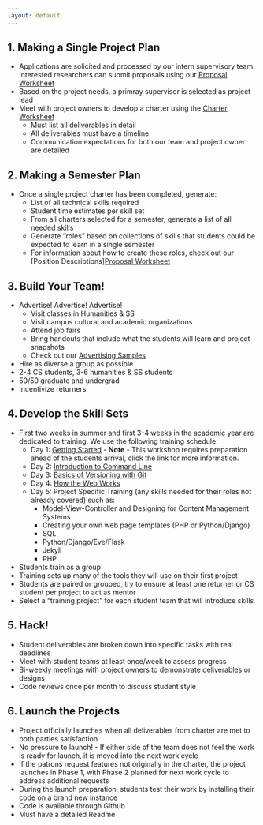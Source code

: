 ```yaml
---
layout: default
---
```


## 1. Making a Single Project Plan
- Applications are solicited and processed by our intern supervisory team. Interested researchers can submit proposals using our [Proposal Worksheet](https://github.com/upenndigitalscholarship/tktk/blob/master/administrative/proposal_worksheet_and_project_charter_worksheet.docx)
- Based on the project needs, a primray supervisor is selected as project lead
- Meet with project owners to develop a charter using the [Charter Worksheet](https://github.com/upenndigitalscholarship/tktk/blob/master/administrative/proposal_worksheet_and_project_charter_worksheet.docx)
  - Must list all deliverables in detail
  - All deliverables must have a timeline
  - Communication expectations for both our team and project owner are detailed

## 2. Making a Semester Plan
- Once a single project charter has been completed, generate:
  - List of all technical skills required
  - Student time estimates per skill set
  - From all charters selected for a semester, generate a list of all needed skills
  - Generate “roles” based on collections of skills that students could be expected to learn in a single semester
  - For information about how to create these roles, check out our [Position Descriptions][Proposal Worksheet](https://github.com/upenndigitalscholarship/tktk/blob/master/administrative/position_desc.md)

## 3. Build Your Team!
- Advertise! Advertise! Advertise!
  - Visit classes in Humanities & SS
  - Visit campus cultural and academic organizations
  - Attend job fairs
  - Bring handouts that include what the students will learn and project snapshots
  - Check out our [Advertising Samples](https://github.com/upenndigitalscholarship/tktk/blob/master/administrative/position_descriptions.md)
- Hire as diverse a group as possible
- 2-4 CS students, 3-6 humanities & SS students
- 50/50 graduate and undergrad
- Incentivize returners

## 4. Develop the Skill Sets
- First two weeks in summer and first 3-4 weeks in the academic year are dedicated to training. We use the following training schedule:
  - Day 1: [Getting Started](https://github.com/upenndigitalscholarship/tktk/tree/master/training_slides/getting_started) - **Note** - This workshop requires preparation ahead of the students arrival, click the link for more information.
  - Day 2: [Introduction to Command Line](https://github.com/upenndigitalscholarship/tktk/tree/master/training_slides/command_line)
  - Day 3: [Basics of Versioning with Git](https://github.com/upenndigitalscholarship/tktk/tree/master/training_slides/git)
  - Day 4: [How the Web Works](https://github.com/upenndigitalscholarship/tktk/tree/master/training_slides/web)
  - Day 5: Project Specific Training (any skills needed for their roles not already covered) such as:
    - Model-View-Controller and Designing for Content Management Systems
    - Creating your own web page templates (PHP or Python/Django)
    - SQL
    - Python/Django/Eve/Flask
    - Jekyll
    - PHP
- Students train as a group
- Training sets up many of the tools they will use on their first project
- Students are paired or grouped, try to ensure at least one returner or CS student per project to act as mentor
- Select a “training project” for each student team that will introduce skills

## 5. Hack!
- Student deliverables are broken down into specific tasks with real deadlines
- Meet with student teams at least once/week to assess progress
- Bi-weekly meetings with project owners to demonstrate deliverables or designs
- Code reviews once per month to discuss student style

## 6. Launch the Projects
- Project officially launches when all deliverables from charter are met to both parties satisfaction
- No pressure to launch! - If either side of the team does not feel the work is ready for launch, it is moved into the next work cycle
- If the patrons request features not originally in the charter, the project launches in Phase 1, with Phase 2 planned for next work cycle to address additional requests
- During the launch preparation, students test their work by installing their code on a brand new instance
- Code is available through Github
- Must have a detailed Readme
